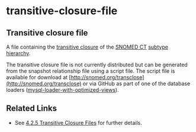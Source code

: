 # transitive-closure-file

## Transitive closure file

A file containing the [transitive closure](https://confluence.ihtsdotools.org/display/DOCGLOSS/transitive+closure) of the [SNOMED CT](https://confluence.ihtsdotools.org/display/DOCGLOSS/SNOMED+CT) [subtype hierarchy](https://confluence.ihtsdotools.org/display/DOCGLOSS/subtype+hierarchy).

The transitive closure file is not currently distributed but can be generated from the snapshot relationship file using a script file. The script file is available for download at [http://snomed.org/transclose](http://snomed.org/transclose) or via GitHub as part of one of the database loaders ([mysql-loader-with-optimized-views](https://github.com/IHTSDO/snomed-database-loader/tree/master/mysql-loader-with-optimized-views)).

## Related Links

* See [4.2.5 Transitive Closure Files](4.2.5-Transitive-Closure-Files_28739343.html) for further details.
